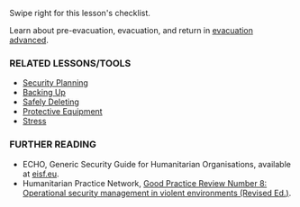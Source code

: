 [Title]: # (What now?)
[Order]: # (6)

Swipe right for this lesson's checklist.

Learn about pre-evacuation, evacuation, and return in [evacuation advanced](umbrella://lesson/evacuation/1). 

### RELATED LESSONS/TOOLS

*   [Security Planning](umbrella://lesson/security-planning)
*   [Backing Up](umbrella://lesson/backing-up)
*   [Safely Deleting](umbrella://lesson/safely-deleting)
*   [Protective Equipment](umbrella://lesson/protective-equipment)
*   [Stress](umbrella://lesson/stress)

### FURTHER READING

*   ECHO, Generic Security Guide for Humanitarian Organisations, available at [eisf.eu](https://www.eisf.eu/library/generic-security-guide-for-humanitarian-organisations/).
*   Humanitarian Practice Network, [Good Practice Review Number 8: Operational security management in violent environments (Revised Ed.)](http://odihpn.org/wp-content/uploads/2010/11/GPR_8_revised2.pdf).
